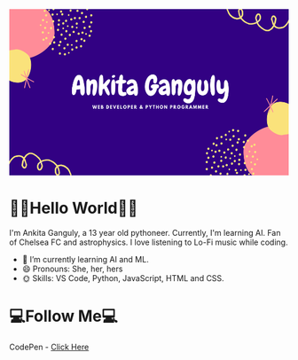 <img src="readme_header.png" margin-left="100px" width="650px" height="300px">

<h1> <b>👋🏻Hello World👋🏻</b> </h1>

I'm Ankita Ganguly, a 13 year old pythoneer. Currently, I'm learning AI. Fan of Chelsea FC and astrophysics. I love listening to Lo-Fi music while coding.

- 🌱 I’m currently learning AI and ML.
- 😄 Pronouns: She, her, hers
- 🌞 Skills: VS Code, Python, JavaScript, HTML and CSS. 

<h1> <b> 💻Follow Me💻 </b> </h1>
CodePen - <a href= "https://codepen.io/i_am_kita" target="_blank"> Click Here </a>

